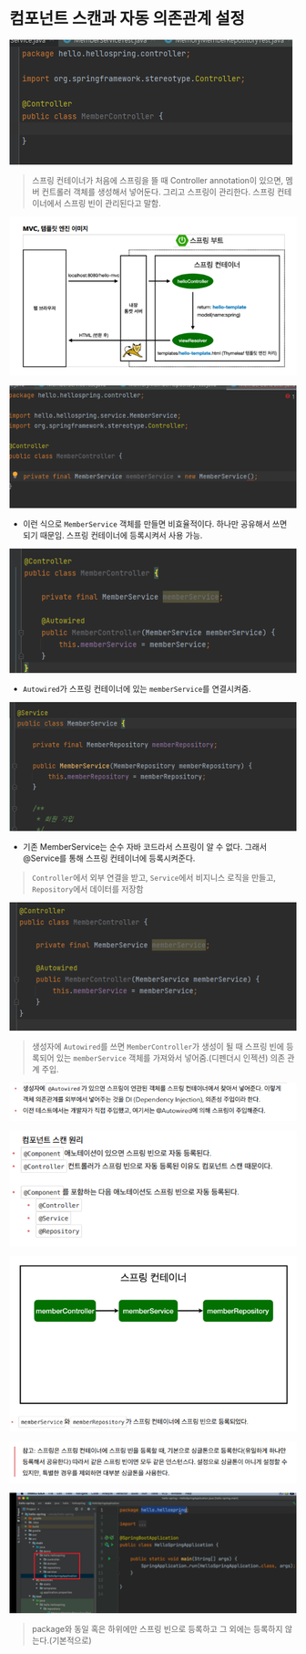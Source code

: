 # 컴포넌트 스캔과 자동 의존관계 설정

![image-20221230224516513](assets/image-20221230224516513.png)

> 스프링 컨테이너가 처음에 스프링을 뜰 때 Controller annotation이 있으면, 멤버 컨트롤러 객체를 생성해서 넣어둔다. 그리고 스프링이 관리한다. 스프링 컨테이너에서 스프링 빈이 관리된다고 말함.

![image-20221230224745089](assets/image-20221230224745089.png)

![image-20221230224909803](assets/image-20221230224909803.png)

- 이런 식으로 `MemberService` 객체를 만들면 비효율적이다. 하나만 공유해서 쓰면 되기 때문임. 스프링 컨테이너에 등록시켜서 사용 가능.

![image-20221230225344492](assets/image-20221230225344492.png)

- `Autowired`가 스프링 컨테이너에 있는 `memberService`를 연결시켜줌.

![image-20221230225554203](assets/image-20221230225554203.png)

- 기존 MemberService는 순수 자바 코드라서 스프링이 알 수 없다. 그래서 @Service를 통해 스프링 컨테이너에 등록시켜준다.

> `Controller`에서 외부 연결을 받고, `Service`에서 비지니스 로직을 만들고, `Repository`에서 데이터를 저장함

![image-20221230225925518](assets/image-20221230225925518.png)

> 생성자에 `Autowired`를 쓰면 `MemberController`가 생성이 될 때 스프링 빈에 등록되어 있는 `memberService` 객체를 가져와서 넣어줌.(디펜더시 인젝션) 의존 관계 주입.

![image-20221230230346736](assets/image-20221230230346736.png)

![image-20221230230320604](assets/image-20221230230320604.png)

![image-20221230230237240](assets/image-20221230230237240.png)

![image-20221230230425798](assets/image-20221230230425798.png)

![image-20221230230940116](assets/image-20221230230940116.png)

> package와 동일 혹은 하위에만 스프링 빈으로 등록하고 그 외에는 등록하지 않는다.(기본적으로)